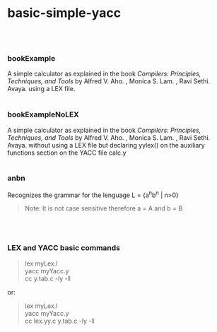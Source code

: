# basic-simple-yacc
<br />
<br />

### bookExample

A simple calculator as explained in the book *Compilers: Principles, Techniques, and Tools* by Alfred V. Aho. , Monica S. Lam. , Ravi Sethi. Avaya. using a LEX file.
<br />
<br />

### bookExampleNoLEX

A simple calculator as explained in the book *Compilers: Principles, Techniques, and Tools* by Alfred V. Aho. , Monica S. Lam. , Ravi Sethi. Avaya. without using a LEX file but declaring yylex() on the auxiliary functions section on the YACC file calc.y
<br />
<br />

### anbn

Recognizes the grammar for the lenguage L = {a<sup>n</sup>b<sup>n</sup> | n>0}
> Note: It is not case sensitive therefore a = A and b = B
> 
<br />
<br />

### LEX and YACC basic commands

> lex myLex.l <br />
yacc myYacc.y <br />
cc y.tab.c -ly -ll <br />
>

or:

> lex myLex.l <br />
yacc myYacc.y <br />
cc lex.yy.c y.tab.c -ly -ll <br />
>
